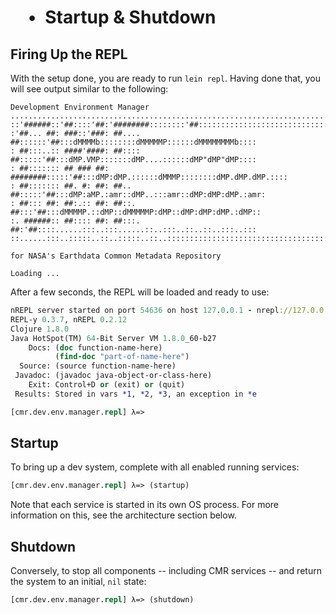 #  • Startup & Shutdown


## Firing Up the REPL

With the setup done, you are ready to run `lein repl`. Having done that, you
will see output similar to the following:

```code
Development Environment Manager
.....................................................................................
::'######::'##::::'##:'########::::::::'##:::::::::::::::::::::::::::::::::::::::::::
:'##... ##: ###::'###: ##.... ##::::::'##:::dMMMMb::::::::dMMMMMP::::::dMMMMMMMMb::::
: ##:::..:: ####'####: ##:::: ##:::::'##:::dMP.VMP:::::::dMP....::::::dMP"dMP"dMP::::
: ##::::::: ## ### ##: ########:::::'##:::dMP:dMP.::::::dMMMP::::::::dMP.dMP.dMP.::::
: ##::::::: ##. #: ##: ##.. ##:::::'##:::dMP:aMP.:amr::dMP..:::amr::dMP:dMP:dMP.:amr:
: ##::: ##: ##:.:: ##: ##::. ##:::'##:::dMMMMP.::dMP::dMMMMMP:dMP::dMP:dMP:dMP.:dMP::
:. ######:: ##:::: ##: ##:::. ##:'##::::......:::..:::......::..:::..::..::..:::..:::
::......:::..:::::..::..:::::..::..::::::::::::::::::::::::::::::::::::::::::::::::::

for NASA's Earthdata Common Metadata Repository

Loading ...
```

After a few seconds, the REPL will be loaded and ready to use:

```clj
nREPL server started on port 54636 on host 127.0.0.1 - nrepl://127.0.0.1:54636
REPL-y 0.3.7, nREPL 0.2.12
Clojure 1.8.0
Java HotSpot(TM) 64-Bit Server VM 1.8.0_60-b27
    Docs: (doc function-name-here)
          (find-doc "part-of-name-here")
  Source: (source function-name-here)
 Javadoc: (javadoc java-object-or-class-here)
    Exit: Control+D or (exit) or (quit)
 Results: Stored in vars *1, *2, *3, an exception in *e

[cmr.dev.env.manager.repl] λ=>
```


## Startup

To bring up a dev system, complete with all enabled running services:

```clj
[cmr.dev.env.manager.repl] λ=> (startup)
```

Note that each service is started in its own OS process. For more information
on this, see the architecture section below.


## Shutdown

Conversely, to stop all components -- including CMR services -- and return the
system to an initial, `nil` state:

```clj
[cmr.dev.env.manager.repl] λ=> (shutdown)
```
